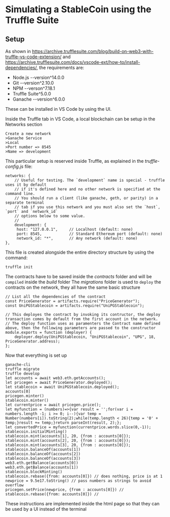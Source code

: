 # Simulating a StableCoin using the Truffle Suite

## Setup

As shown in https://archive.trufflesuite.com/blog/build-on-web3-with-truffle-vs-code-extension/ and https://archive.trufflesuite.com/docs/vscode-ext/how-to/install-dependencies/, the requirements are:

- Node.js --version^14.0.0
- Git --version^2.10.0
- NPM --verson^7.18.1
- Truffle Suite^5.0.0
- Ganache --version^6.0.0

These can be installed in VS Code by using the UI.

Inside the Truffle tab in VS Code, a local blockchain can be setup in the Networks section

    Create a new network
    >Ganache Service
    >Local
    >Port number => 8545
    >Name => development

This particular setup is reserved inside Truffle, as explained in the _truffle-config.js_ file:

    networks: {
        // Useful for testing. The `development` name is special - truffle uses it by default
        // if it's defined here and no other network is specified at the command line.
        // You should run a client (like ganache, geth, or parity) in a separate terminal
        // tab if you use this network and you must also set the `host`, `port` and `network_id`
        // options below to some value.
        //
        development: {
         host: "127.0.0.1",     // Localhost (default: none)
         port: 8545,            // Standard Ethereum port (default: none)
         network_id: "*",       // Any network (default: none)
    },

This file is created alongside the entire directory structure by using the command:

    truffle init
    
The contracts have to be saved inside the _contracts_ folder and will be `compiled` inside the _build_ folder
The _migrations_ folder is used to `deploy` the contracts on the network, they all have the same basic structure

    // List all the dependencies of the contract
    const PriceGenerator = artifacts.require("PriceGenerator");
    const UniPGStablecoin = artifacts.require("UniPGStablecoin");
    
    // This deployes the contract by invoking its contructor, the deploy transaction comes by default from the first account in the network. 
    // The deploy function uses as paramenters the Contract name defined above, then the following parameters are passed to the constructor
    module.exports = function (deployer) {   
        deployer.deploy(UniPGStablecoin, "UniPGStablecoin", "UPG", 18, PriceGenerator.address);
    };

Now that everything is set up

    ganache-cli
    truffle migrate
    truffle develop
    let accounts = await web3.eth.getAccounts(); 
    let pricegen = await PriceGenerator.deployed();
    let stablecoin = await UniPGStablecoin.deployed();
    accounts[0]
    pricegen.minter()
    stablecoin.minter()
    let currentprice = await pricegen.price();
    let myfunction = (numbers)=>{var result = '';for(var i = numbers.length -1; i >= 0; i--){var temp = Number(numbers[i]).toString(2);while(temp.length < 26){temp = '0' + temp;}result += temp;}return parseInt(result, 2);};
    let convertedPrice = myfunction(currentprice.words.slice(0,-1));
    stablecoin.initialMinting()
    stablecoin.mint(accounts[1], 20, {from : accounts[0]});
    stablecoin.mint(accounts[2], 20, {from : accounts[0]});
    stablecoin.mint(accounts[3], 20, {from : accounts[0]});
    stablecoin.balanceOf(accounts[1])
    stablecoin.balanceOf(accounts[2])
    stablecoin.balanceOf(accounts[3])
    web3.eth.getBalance(accounts[0])
    web3.eth.getBalance(accounts[1])
    stablecoin.blockMinting()
    stablecoin.rebase({from: accounts[0]}) // does nothing, price is at 1
    newprice = 9.5e17.toString() // pass numbers as strings to avoid overflow   
    pricegen.setPrice(newprice, {from : accounts[0]}) // 
    stablecoin.rebase({from: accounts[0]}) //

These instructions are implemented inside the html page so that they can be used by a UI instead of the terminal